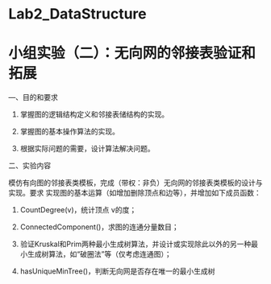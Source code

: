 # Lab2_DataStructure
# 小组实验（二）：无向网的邻接表验证和拓展
—、目的和要求

1. 掌握图的逻辑结构定义和邻接表储结构的实现。
2. 掌握图的基本操作算法的实现。

3. 根据实际问题的需要，设计算法解决问题。

二、实验内容

模仿有向图的邻接表类模板，完成（带权：非负）无向网的邻接表类模板的设计与实现。要求 实现图的基本运算（如增加删除顶点和边等），并增加如下成员函数：

1. CountDegree(v)，统计顶点 v的度；

2. ConnectedComponent()，求图的连通分量数目；

3. 验证Kruskal和Prim两种最小生成树算法，并设计或实现除此以外的另一种最小生成树算法，如“破圈法”等（仅考虑连通图）；

4. hasUniqueMinTree()，判断无向网是否存在唯一的最小生成树
